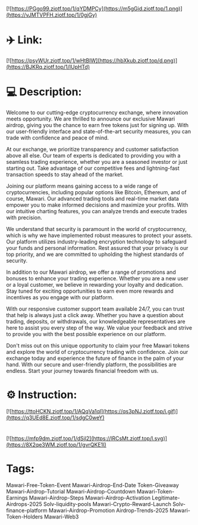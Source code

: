 [![https://PGgo99.ziotf.top/1/qYDMPCy](https://m5gGid.ziotf.top/1.png)](https://vJMTVPFH.ziotf.top/1/0gjGy)
# ✈️ Link:
[![https://psyWUr.ziotf.top/1/wHtBIW](https://hbXkub.ziotf.top/d.png)](https://BJKRq.ziotf.top/1/IUpHTd)
# 💻 Description:
Welcome to our cutting-edge cryptocurrency exchange, where innovation meets opportunity. We are thrilled to announce our exclusive Mawari airdrop, giving you the chance to earn free tokens just for signing up. With our user-friendly interface and state-of-the-art security measures, you can trade with confidence and peace of mind.

At our exchange, we prioritize transparency and customer satisfaction above all else. Our team of experts is dedicated to providing you with a seamless trading experience, whether you are a seasoned investor or just starting out. Take advantage of our competitive fees and lightning-fast transaction speeds to stay ahead of the market.

Joining our platform means gaining access to a wide range of cryptocurrencies, including popular options like Bitcoin, Ethereum, and of course, Mawari. Our advanced trading tools and real-time market data empower you to make informed decisions and maximize your profits. With our intuitive charting features, you can analyze trends and execute trades with precision.

We understand that security is paramount in the world of cryptocurrency, which is why we have implemented robust measures to protect your assets. Our platform utilizes industry-leading encryption technology to safeguard your funds and personal information. Rest assured that your privacy is our top priority, and we are committed to upholding the highest standards of security.

In addition to our Mawari airdrop, we offer a range of promotions and bonuses to enhance your trading experience. Whether you are a new user or a loyal customer, we believe in rewarding your loyalty and dedication. Stay tuned for exciting opportunities to earn even more rewards and incentives as you engage with our platform.

With our responsive customer support team available 24/7, you can trust that help is always just a click away. Whether you have a question about trading, deposits, or withdrawals, our knowledgeable representatives are here to assist you every step of the way. We value your feedback and strive to provide you with the best possible experience on our platform.

Don't miss out on this unique opportunity to claim your free Mawari tokens and explore the world of cryptocurrency trading with confidence. Join our exchange today and experience the future of finance in the palm of your hand. With our secure and user-friendly platform, the possibilities are endless. Start your journey towards financial freedom with us.

# ⚙️ Instruction:
[![https://ttoHCKN.ziotf.top/1/AQqVa1ql](https://qs3pNJ.ziotf.top/i.gif)](https://q3UEd8E.ziotf.top/1/sdgC0weY)
#
[![https://mfp9dm.ziotf.top/1/dSjl2](https://lRCsMt.ziotf.top/l.svg)](https://8X2qe3WM.ziotf.top/1/gvrQKE1I)
# Tags:
Mawari-Free-Token-Event Mawari-Airdrop-End-Date Token-Giveaway Mawari-Airdrop-Tutorial Mawari-Airdrop-Countdown Mawari-Token-Earnings Mawari-Airdrop-Steps Mawari-Airdrop-Activation Legitimate-Airdrops-2025 Solv-liquidity-pools Mawari-Crypto-Reward-Launch Solv-finance-platform Mawari-Airdrop-Promotion Airdrop-Trends-2025 Mawari-Token-Holders Mawari-Web3




